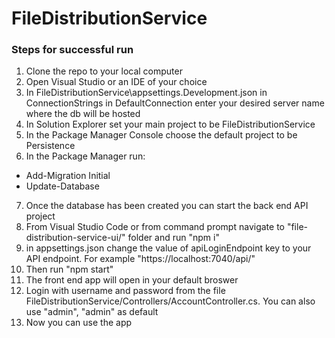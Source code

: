 # FileDistributionService

### Steps for successful run
1. Clone the repo to your local computer
2. Open Visual Studio or an IDE of your choice 
3. In FileDistributionService\appsettings.Development.json in ConnectionStrings in DefaultConnection enter your desired server name where the db will be hosted
4. In Solution Explorer set your main project to be FileDistributionService
5. In the Package Manager Console choose the  default project to be Persistence 
6. In the Package Manager run:
* Add-Migration Initial
* Update-Database
7. Once the database has been created you can start the back end API project
8. From Visual Studio Code or from command prompt navigate to "file-distribution-service-ui/" folder and run "npm i"
9. in appsettings.json change the value of apiLoginEndpoint key to your API endpoint. For example "https://localhost:7040/api/" 
10. Then run "npm start"
11. The front end app will open in your default broswer
12. Login with username and password from the file FileDistributionService/Controllers/AccountController.cs. You can also use "admin", "admin" as default
13. Now you can use the app

